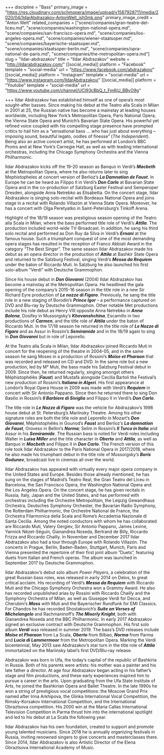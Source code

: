 +++
discipline = "Bass"
primary_image = "https://res.cloudinary.com/schmopera/image/upload/v1587928711/media/2020/04/IldarAbdrazakov-AntonWelt_ish0mk.png"
primary_image_credit = "Anton Welt"
related_companies = ["scene/companies/gran-teatre-del-liceu.md", "scene/companies/washington-national-opera.md", "scene/companies/san-francisco-opera.md", "scene/companies/los-angeles-opera.md", "scene/companies/wiener-staatsoper.md", "scene/companies/bayerische-staatsoper.md", "scene/companies/staatsoper-berlin.md", "scene/companies/opra-national-de-paris.md", "scene/companies/the-metropolitan-opera.md"]
slug = "ildar-abdrazakov"
title = "Ildar Abdrazakov"
website = "http://ildarabdrazakov.com/"
[[social_media]]
platform = "Facebook"
template = "social-media"
url = "https://www.facebook.com/abdrazakov/"
[[social_media]]
platform = "Instagram"
template = "social-media"
url = "https://www.instagram.com/IldarAbdrazakov/"
[[social_media]]
platform = "Youtube"
template = "social-media"
url = "https://www.youtube.com/channel/UCI93cBbQ_t_Fm6jU_BBvO9g"

+++
Ildar Abdrazakov has established himself as one of opera’s most sought-after basses. Since making his debut at the Teatro alla Scala in Milan in 2001 at 25, the Russian native has become a mainstay at leading houses worldwide, including New York’s Metropolitan Opera, Paris National Opera, the Vienna State Opera and Munich’s Bavarian State Opera. His powerful yet refined voice coupled with his compelling stage presence have prompted critics to hail him as a “sensational bass … who has just about everything – imposing sound, beautiful legato, oodles of finesse” (_The Independent_). Being also an active concert artist, he has performed at London’s BBC Proms and at New York’s Carnegie Hall, as well as with leading international orchestras, including the Chicago Symphony Orchestra and the Vienna Philharmonic.

Ildar Abdrazakov kicks off the 19-20 season as Banquo in Verdi’s **_Macbeth_** at the Metropolitan Opera, where he also returns later to sing Mephistopheles at concert version of Berlioz’s **_La Damnation de Faust_**. In Europe he can be heard as Filippo II in Verdi’s **_Don Carlo_** at Bavarian State Opera and in the co-production of Salzburg Easter Festival and Semperoper Dresden, alongside Anna Netrebko as Elisabetta. On the concert stage, Ildar Abdrazakov is singing solo-recital with Bordeaux National Opera and joins stage in a recital with Rolando Villazón at Vienna State Opera. Moreover, he has a concert with Olga Peretyatko in Saint-Petersburg’s Tinkoff Arena.

Highlight of the 18/19 season was prestigious season opening of the Teatro alla Scala in Milan, where the bass performed title role of Verdi’s **_Attila_**. The production included world-wide TV-Broadcast. In addition, he sang his third solo recital and performed as Don Ruy da Silva in Verdi’s **_Ernani_** at the famous house. Such a triumphant conquest of one of the most demanding opera stages has resulted in the reception of Franco Abbiati Award in the category “The Best Singer”. The same season Ildar Abdrazakov made his debut as an opera director in the production of **_Attila_** at Bashkir State Opera and returned to the Salzburg Festival, singing Verdi’s **_Messa da Requiem_** under the baton of Riccardo Muti. In Salzburg he also launched his first solo-album “Verdi” with Deutsche Grammophon.

Since his house debut in **_Don Giovanni_** (2004) Ildar Abdrazakov has become a mainstay at the Metropolitan Opera. He headlined the gala opening of the company’s 2015-16 season in the title role in a new Sir Richard Eyre production of **_Le nozze di Figaro_**. Previously, he sang the title role in a new staging of Borodin’s **_Prince Igor_** – a performance captured on DVD and Blu-ray by Deutsche Grammophon. Other notable Met productions include his role debut as Henry VIII opposite Anna Netrebko in **_Anna Bolena_**, Dosifey in Mussorgsky’s **_Khovanshchina_**, Escamillo in two productions of **_Carmen_**, and the title role of **_Attila_** under the baton of Riccardo Muti. In the 17/18 season he returned in the title role of **_Le Nozze di Figaro_** and as Assur in Rossini’s **_Semiramide_** and in the 18/19 again to sing in **_Don Giovanni_** but in role of Leporello.

At the Teatro alla Scala in Milan, Ildar Abdrazakov joined Riccardo Muti in concert for the reopening of the theatre in 2004-05, and in the same season he sang Moses in a production of Rossini’s **_Moïse et Pharaon_** that was recorded and released on CD and DVD. In the same role but a new production, led by M° Muti, the bass made his Salzburg Festival debut in 2009. Since then, he returned regularly, singing amongst others Méphistophélès (**_Faust_**) and Mustafà alongside Cecilia Bartoli the Festival’s new production of Rossini’s **_Italiana in Algeri_**. His first appearance at London’s Royal Opera House in 2009 was made with Verdi’s **_Requiem_** in concert with Sir Antonio Pappano. Since then he returned there to sing Don Basilio in Rossini’s **_Il Barbiere di Siviglia_** and Filippo II in Verdi’s **_Don Carlo_**.

The title role in **_Le Nozze di Figaro_** was the vehicle for Abdrazakov’s 1998 house debut at St. Petersburg’s Mariinsky Theatre. Among his other signature roles are both the title role and Leporello in Mozart’s **_Don Giovanni_**, Méphistophélès in Gounod’s **_Faust_** and Berlioz’s **_La damnation de Faust_**, Oroveso in Bellini’s **_Norma_**; Selim in Rossini’s **_Il Turco in Italia_** and Assur in his **_Semiramide_**. The Russian bass is noted for Verdi roles including Walter in **_Luisa Miller_** and the title character in **_Oberto_** and **_Attila_**, as well as Banquo in **_Macbeth_** and Filippo II in **_Don Carlo_**. The French version of this role took Ildar Abdrazakov to the Paris National Opera in 2017/2018, where he also made his triumphant debut in the title role of Mussorgsky’s **_Boris Godunov_**, broadcast live in cinemas all over the world.

Ildar Abdrazakov has appeared with virtually every major opera company in the United States and Europe. Besides those already mentioned, he has sung on the stages of Madrid’s Teatro Real, the Gran Teatro del Liceu in Barcelona, the San Francisco Opera, the Washington National Opera and the Los Angeles Opera. On the concert stage, he has given recitals in Russia, Italy, Japan and the United States, and has performed with orchestras including the Orchestre Metropolitain, the Leipzig Gewandhaus Orchestra, Deutsches Symphony Orchester, the Bavarian Radio Symphony, the Rotterdam Philharmonic, the Orchestre National de France, the Orchestra Filarmonica della Scala and Rome’s Accademia Nazionale di Santa Cecilia. Among the noted conductors with whom he has collaborated are Riccardo Muti, Valery Gergiev, Sir Antonio Pappano, James Levine, Yannick Nézet-Séguin, Gianandrea Noseda, Bertrand de Billy, Riccardo Frizza and Riccardo Chailly. In November and December 2017 Ildar Abdrazakov also had a tour through Europe with Rolando Villazón. The concerts in Prague, Berlin, Baden-Baden, Stuttgart, Munich, Paris and Vienna presented the repertoire of their first joint album “Duets”, featuring duets from Italian and French operas. The album was launched in September 2017 by Deutsche Grammophon.

Ildar Abdrazakov’s debut solo album _Power Players_, a celebration of the great Russian bass roles, was released in early 2014 on Delos, to great critical acclaim. His recording of Verdi’s **_Messa da Requiem_** with Riccardo Muti and the Chicago Symphony Orchestra won a Grammy Award. He also has recorded unpublished arias by Rossini with Riccardo Chailly and the Symphony Orchestra of Milan, as well as Giuseppe Verdi for Decca, and Cherubini’s **_Mass_** with Muti and the Bayerischer Rundfunk for EMI Classics. For Chandos he has recorded Shostakovich’s **_Suite on Verses of Michelangelo_** and Rachmaninoff’s **_The Miserly Knight_**, both with Gianandrea Noseda and the BBC Philharmonic. In early 2017 Abdrazakov signed an exclusive contract with Deutsche Grammophon. His first solo album **_Verdi_** was released in summer 2019. The bass’s DVD releases include **_Moïse et Pharaon_** from La Scala, **_Oberto_** from Bilbao, **_Norma_** from Parma and **_Lucia di Lammermoor_** from the Metropolitan Opera. Marking the Verdi bicentennial, May 2013 saw Abdrazakov’s star turn in the title role of **_Attila_** immortalized on the Mariinsky label’s first DVD/Blu-ray release.

Abdrazakov was born in Ufa, the today’s capital of the republic of Bashkiria in Russia. Both of his parents were artists: his mother was a painter and his late father a director. At age four Abdrazakov began acting in his father’s stage and film productions, and these early experiences inspired him to pursue a career in the arts. Upon graduating from the Ufa State Institute of Arts, he joined the Bashkirian Opera and Ballet Theatre. In the late 1990s he won a string of prestigious vocal competitions: the Moscow Grand Prix named after Irina Arkhipova, the Glinka International Vocal Competition, the Rimsky-Korsakov International Competition, and the International Obraztsova competition. His 2000 win at the Maria Callas International Television Competition in Parma thrust him into the international spotlight and led to his debut at La Scala the following year.

Ildar Abdrazakov has his own foundation, created to support and promote young talented musicians. Since 2018 he is annually organizing festivals in Russia, inviting renowned singers to give concerts and masterclasses there. Since 2014, Ildar Abdrazakov is also Artistic Director of the Elena Obraztsova International Academy of Music.